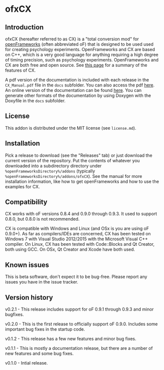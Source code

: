 ofxCX
=====================================

Introduction
------------
ofxCX (hereafter referred to as CX) is a "total conversion mod" for [openFrameworks](http://www.openframeworks.cc) (often abbreviated oF) that 
is designed to be used used for creating psychology experiments. OpenFrameworks and CX are based on C++, which
is a very good language for anything requiring a high degree of timing precision, such as psychology experiments. OpenFrameworks and CX are both
free and open source. See [this page](http://kylehardman.com/StaticPages/CX/Index.gfmd) for a summary of the features of CX.

A pdf version of the documentation is included with each release in the `CX_Manual.pdf` file in the `docs` subfolder. 
You can also access the pdf [here](https://github.com/hardmanko/ofxCX/releases/download/v0.2.1/CX_Manual.pdf). 
An online version of the documentation can be found [here](http://kylehardman.com/Content/StaticPages/CX/doxygen/index.html).
You can generate other formats of the documentation by using Doxygen with the Doxyfile in the `docs` subfolder.

License
-------
This addon is distributed under the MIT license (see `license.md`).

Installation
------------
Pick a release to download (see the "Releases" tab) or just download the current version of the repository.
Put the contents of whatever you downloaded into a subdirectory directory under `%openFrameworksDirectory%/addons` (typically `%openFrameworksDirectory%/addons/ofxCX`). 
See the manual for more installation information, like how to get openFrameworks and how to use the examples for CX.

Compatibility
------------
CX works with oF versions 0.8.4 and 0.9.0 through 0.9.3. It used to support 0.8.0, but 0.8.0 is not recommended.

CX is compatible with Windows and Linux (and OSx is you are using oF 0.9.0+). As far as compilers/IDEs are concerned, CX has been tested on Windows 7 with Visual Studio 2012/2015 with the Microsoft Visual C++ compiler. On Linux, CX has been tested with Code::Blocks and Qt Creator, both using GCC. On OSx, Qt Creator and Xcode have both used.


Known issues
------------
This is beta software, don't expect it to be bug-free. Please report any issues you have in the issue tracker.

Version history
------------
v0.2.1 - This release includes support for oF 0.9.1 through 0.9.3 and minor bugfixes.

v0.2.0 - This is the first release to officially support oF 0.9.0. Includes some important bug fixes in the startup code.

v0.1.2 - This release has a few new features and minor bug fixes.

v0.1.1 - This is mostly a documentation release, but there are a number of new features and some bug fixes.

v0.1.0 - Intial release.
